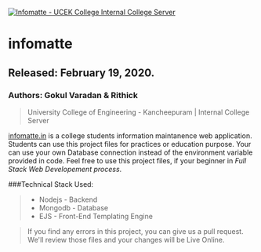[![Infomatte - UCEK College Internal College Server](/public/img/favicon.png "Infomatte")](http://infomatte.herokuapp.com/img/favicon.png)

# infomatte
## Released: February 19, 2020.
### Authors: Gokul Varadan & Rithick

> University College of Engineering - Kancheepuram | Internal College Server

[infomatte.in](http://infomatte.in) is a college students information maintanence web application. 
Students can use this project files for practices or education purpose. Your can use your own Database connection 
instead of the environment variable provided in code. Feel free to use this project files, if your beginner in *Full Stack Web Developement process*. 

###Technical Stack Used:
>- Nodejs - Backend 
>- Mongodb - Database
>- EJS - Front-End Templating Engine

> If you find any errors in this project, you can give us a pull request. We'll review those files and your changes will be Live Online.

